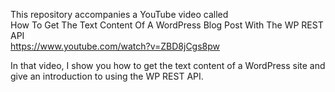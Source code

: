 This repository accompanies a YouTube video called <br/>
 How To Get The Text Content Of A WordPress Blog Post With The WP REST API <br/>
 https://www.youtube.com/watch?v=ZBD8jCgs8pw
 
 In that video, I show you how to get the text content of a WordPress site and give an introduction to using the WP REST API.
